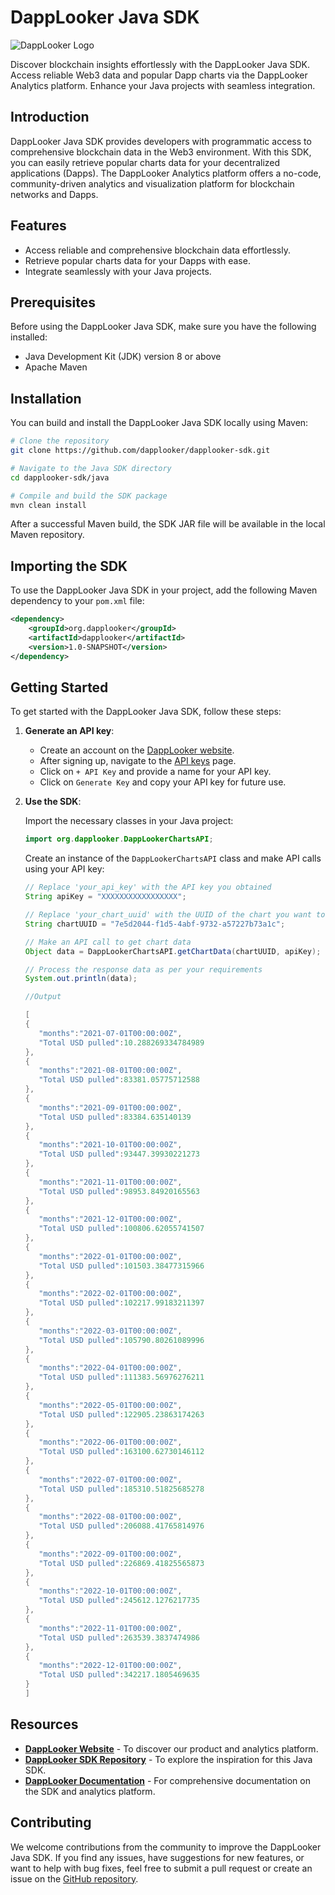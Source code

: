 # DappLooker Java SDK

![DappLooker Logo](https://d2yxqfr8upg55w.cloudfront.net/npm-package-images/DLLogo1800x400.png)

Discover blockchain insights effortlessly with the DappLooker Java SDK. Access reliable Web3 data and popular Dapp charts via the DappLooker Analytics platform. Enhance your Java projects with seamless integration.


## Introduction

DappLooker Java SDK provides developers with programmatic access to comprehensive blockchain data in the Web3 environment. With this SDK, you can easily retrieve popular charts data for your decentralized applications (Dapps). The DappLooker Analytics platform offers a no-code, community-driven analytics and visualization platform for blockchain networks and Dapps.

## Features

- Access reliable and comprehensive blockchain data effortlessly.
- Retrieve popular charts data for your Dapps with ease.
- Integrate seamlessly with your Java projects.

## Prerequisites

Before using the DappLooker Java SDK, make sure you have the following installed:

- Java Development Kit (JDK) version 8 or above
- Apache Maven

## Installation

You can build and install the DappLooker Java SDK locally using Maven:

```bash
# Clone the repository
git clone https://github.com/dapplooker/dapplooker-sdk.git

# Navigate to the Java SDK directory
cd dapplooker-sdk/java

# Compile and build the SDK package
mvn clean install
```

After a successful Maven build, the SDK JAR file will be available in the local Maven repository.

## Importing the SDK

To use the DappLooker Java SDK in your project, add the following Maven dependency to your `pom.xml` file:

```xml
<dependency>
    <groupId>org.dapplooker</groupId>
    <artifactId>dapplooker</artifactId>
    <version>1.0-SNAPSHOT</version>
</dependency>
```

## Getting Started

To get started with the DappLooker Java SDK, follow these steps:

1. **Generate an API key**:

   - Create an account on the [DappLooker website](https://dapplooker.com/).
   - After signing up, navigate to the [API keys](https://dapplooker.com/user/api) page.
   - Click on `+ API Key` and provide a name for your API key.
   - Click on `Generate Key` and copy your API key for future use.

2. **Use the SDK**:

   Import the necessary classes in your Java project:

   ```java
   import org.dapplooker.DappLookerChartsAPI;
   ```

   Create an instance of the `DappLookerChartsAPI` class and make API calls using your API key:

   ```java
   // Replace 'your_api_key' with the API key you obtained
   String apiKey = "XXXXXXXXXXXXXXXXX";

   // Replace 'your_chart_uuid' with the UUID of the chart you want to retrieve data for
   String chartUUID = "7e5d2044-f1d5-4abf-9732-a57227b73a1c";

   // Make an API call to get chart data
   Object data = DappLookerChartsAPI.getChartData(chartUUID, apiKey);

   // Process the response data as per your requirements
   System.out.println(data);

   //Output
   
   [
   {
      "months":"2021-07-01T00:00:00Z",
      "Total USD pulled":10.288269334784989
   },
   {
      "months":"2021-08-01T00:00:00Z",
      "Total USD pulled":83381.05775712588
   },
   {
      "months":"2021-09-01T00:00:00Z",
      "Total USD pulled":83384.635140139
   },
   {
      "months":"2021-10-01T00:00:00Z",
      "Total USD pulled":93447.39930221273
   },
   {
      "months":"2021-11-01T00:00:00Z",
      "Total USD pulled":98953.84920165563
   },
   {
      "months":"2021-12-01T00:00:00Z",
      "Total USD pulled":100806.62055741507
   },
   {
      "months":"2022-01-01T00:00:00Z",
      "Total USD pulled":101503.38477315966
   },
   {
      "months":"2022-02-01T00:00:00Z",
      "Total USD pulled":102217.99183211397
   },
   {
      "months":"2022-03-01T00:00:00Z",
      "Total USD pulled":105790.80261089996
   },
   {
      "months":"2022-04-01T00:00:00Z",
      "Total USD pulled":111383.56976276211
   },
   {
      "months":"2022-05-01T00:00:00Z",
      "Total USD pulled":122905.23863174263
   },
   {
      "months":"2022-06-01T00:00:00Z",
      "Total USD pulled":163100.62730146112
   },
   {
      "months":"2022-07-01T00:00:00Z",
      "Total USD pulled":185310.51825685278
   },
   {
      "months":"2022-08-01T00:00:00Z",
      "Total USD pulled":206088.41765814976
   },
   {
      "months":"2022-09-01T00:00:00Z",
      "Total USD pulled":226869.41825565873
   },
   {
      "months":"2022-10-01T00:00:00Z",
      "Total USD pulled":245612.1276217735
   },
   {
      "months":"2022-11-01T00:00:00Z",
      "Total USD pulled":263539.3837474986
   },
   {
      "months":"2022-12-01T00:00:00Z",
      "Total USD pulled":342217.1805469635
   } 
   ]


## Resources

- **[DappLooker Website](https://dapplooker.com/)** - To discover our product and analytics platform.
- **[DappLooker SDK Repository](https://github.com/dapplooker/dapplooker-sdk/)** - To explore the inspiration for this Java SDK.
- **[DappLooker Documentation](https://docs.dapplooker.com)** - For comprehensive documentation on the SDK and analytics platform.

## Contributing

We welcome contributions from the community to improve the DappLooker Java SDK. If you find any issues, have suggestions for new features, or want to help with bug fixes, feel free to submit a pull request or create an issue on the [GitHub repository](https://github.com/dapplooker/dapplooker-sdk/).